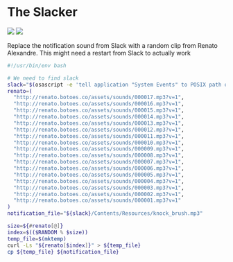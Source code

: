 # The Slacker

![](http://botoes.co/assets/imgs/face-renato.png)
![](https://www.hipaajournal.com/wp-content/uploads/2017/11/slack.jpg)

Replace the notification sound from Slack with a random clip from Renato Alexandre.
This might need a restart from Slack to actually work


```bash
#!/usr/bin/env bash

# We need to find slack
slack="$(osascript -e 'tell application "System Events" to POSIX path of (file of process "Slack" as alias)' 2> /dev/null)"
renato=(
  "http://renato.botoes.co/assets/sounds/000017.mp3?v=1",
  "http://renato.botoes.co/assets/sounds/000016.mp3?v=1",
  "http://renato.botoes.co/assets/sounds/000015.mp3?v=1",
  "http://renato.botoes.co/assets/sounds/000014.mp3?v=1",
  "http://renato.botoes.co/assets/sounds/000013.mp3?v=1",
  "http://renato.botoes.co/assets/sounds/000012.mp3?v=1",
  "http://renato.botoes.co/assets/sounds/000011.mp3?v=1",
  "http://renato.botoes.co/assets/sounds/000010.mp3?v=1",
  "http://renato.botoes.co/assets/sounds/000009.mp3?v=1",
  "http://renato.botoes.co/assets/sounds/000008.mp3?v=1",
  "http://renato.botoes.co/assets/sounds/000007.mp3?v=1",
  "http://renato.botoes.co/assets/sounds/000006.mp3?v=1",
  "http://renato.botoes.co/assets/sounds/000005.mp3?v=1",
  "http://renato.botoes.co/assets/sounds/000004.mp3?v=1",
  "http://renato.botoes.co/assets/sounds/000003.mp3?v=1",
  "http://renato.botoes.co/assets/sounds/000002.mp3?v=1",
  "http://renato.botoes.co/assets/sounds/000001.mp3?v=1"
)
notification_file="${slack}/Contents/Resources/knock_brush.mp3"

size=${#renato[@]}
index=$(($RANDOM % $size))
temp_file=$(mktemp)
curl -Ls "${renato[$index]}" > ${temp_file}
cp ${temp_file} ${notification_file}
```

